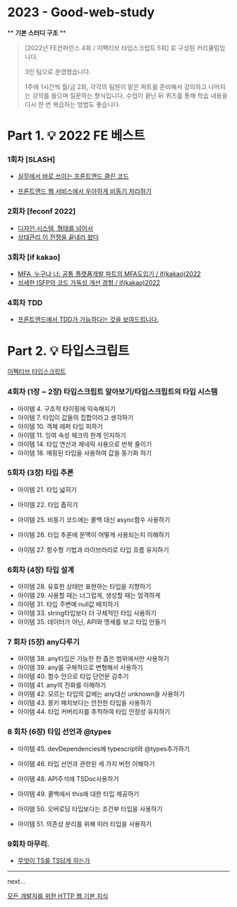 # 2023 - Good-web-study 

** **기본 스터디 구조** **

> [2022년 FE컨퍼런스 4회 / 이펙티브 타입스크립트 5회] 로 구성된 커리큘럼입니다. 
>
> 3인 팀으로 운영했습니다.
>
> 1주에 1시간씩 월/금 2회, 각각의 팀원이 맡은 파트를 준비해서 강의하고 나머지는 강의를 들으며 질문하는 형식입니다. 수업이 끝난 뒤 퀴즈를 통해 학습 내용을 다시 한 번 복습하는 방법도 좋습니다.



# Part 1. 💡 2022 FE 베스트  

### 1회차 [SLASH] 

- [실무에서 바로 쓰이는 프론트엔드 클린 코드](https://youtu.be/edWbHp_k_9Y)

- [프론트엔드 웹 서비스에서 우아하게 비동기 처리하기](https://youtu.be/FvRtoViujGg)

  

### 2회차 [feconf 2022] 

- [디자인 시스템, 형태를 넘어서](https://youtu.be/21eiJc90ggo)
- [상태관리 이 전쟁을 끝내러 왔다](https://youtu.be/KEDUqA9JeIo)



### 3회차 [if kakao] 

- [MFA, 누구냐 너: 공통 플랫폼개발 파트의 MFA도입기 / if(kakao)2022](https://youtu.be/_SkngG2RR3Q)
- [섬세한 ISFP의 코드 가독성 개선 경험 / if(kakao)2022](https://youtu.be/emGLxi0LvNI)



### 4회차 TDD

- [프론트엔드에서 TDD가 가능하다는 것을 보여드립니다.](https://youtu.be/L1dtkLeIz-M)



# Part 2. 💡 타입스크립트

[이펙티브 타입스크립트](https://product.kyobobook.co.kr/detail/S000001033114)



### 4회차 (1장 ~ 2장) 타입스크립트 알아보기/타입스크립트의 타입 시스템

- 아이템 4. 구조적 타이핑에 익숙해지기
- 아이템 7. 타입이 값들의 집합이라고 생각하기
- 아이템 10. 객체 래퍼 타입 피하기
- 아이템 11. 잉여 속성 체크의 한계 인지하기
- 아이템 14. 타입 연산과 제네릭 사용으로 반복 줄이기
- 아이템 18. 매핑된 타입을 사용하여 값을 동기화 하기



### 5회차 (3장) 타입 추론

- 아이템 21. 타입 넓히기
  
- 아이템 22. 타입 좁히기
  
- 아이템 25. 비동기 코드에는 콜백 대신 async함수 사용하기
  
- 아이템 26. 타입 추론에 문맥이 어떻게 사용되는지 이해하기

- 아이템 27. 함수형 기법과 라이브러리로 타입 흐름 유지하기

  

### 6회차 (4장) 타입 설계

- 아이템 28. 유효한 상태만 표현하는 타입을 지향하기
- 아이템 29. 사용할 때는 너그럽게, 생성할 때는 엄격하게
- 아이템 31. 타입 주변에 null값 배치하기
- 아이템 33. string타입보다 더 구체적인 타입 사용하기
- 아이템 35. 데이터가 아닌, API와 명세를 보고 타입 만들기



### 7 회차 (5장) any다루기

- 아이템 38. any타입은 가능한 한 좁은 범위에서만 사용하기
- 아이템 39. any를 구체적으로 변형해서 사용하기
- 아이템 40. 함수 안으로 타입 단언문 감추기
- 아이템 41. any의 진화를 이해하기
- 아이템 42. 모르는 타입의 값에는 any대신 unknown을 사용하기
- 아이템 43. 몽키 패치보다는 안전한 타입을 사용하기
- 아이템 44. 타입 커버리지를 추적하여 타입 안정성 유지하기



### 8 회차 (6장) 타입 선언과 @types

- 아이템 45.  devDependencies에 typescript와 @types추가하기
- 아이템 46. 타입 선언과 관련된 세 가지 버전 이해하기

- 아이템 48. API주석에 TSDoc사용하기
- 아이템 49. 콜백에서 this에 대한 타입 제공하기
- 아이템 50. 오버로딩 타입보다는 조건부 타입을 사용하기
- 아이템 51. 의존성 분리를 위해 미러 타입을 사용하기



### 9회차 마무리.

- [무엇이 TS를 TS답게 하는가](https://m.tv.naver.com/v/17523106/list/196655)

---

next...

[모든 개발자를 위한 HTTP 웹 기본 지식](https://www.inflearn.com/course/http-%EC%9B%B9-%EB%84%A4%ED%8A%B8%EC%9B%8C%ED%81%AC)